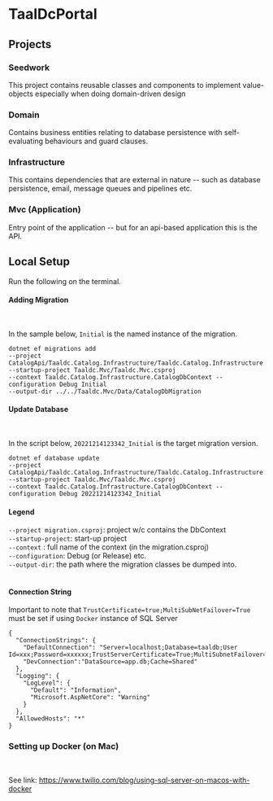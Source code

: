 # TaalDcPortal
## Projects

### Seedwork
This project contains reusable classes and components to implement value-objects especially when doing domain-driven design
<br/>

### Domain
Contains business entities relating to database persistence with self-evaluating behaviours and guard clauses.
<br/>

### Infrastructure
This contains dependencies that are external in nature -- such as database persistence, email, message queues and pipelines etc.
<br/>

### Mvc (Application)
Entry point of the application -- but for an api-based application this is the API.

## Local Setup

Run the following on the terminal.

#### Adding Migration
<br/>

In the sample below, `Initial` is the named instance of the migration.

```
dotnet ef migrations add 
--project CatalogApi/Taaldc.Catalog.Infrastructure/Taaldc.Catalog.Infrastructure.csproj 
--startup-project Taaldc.Mvc/Taaldc.Mvc.csproj 
--context Taaldc.Catalog.Infrastructure.CatalogDbContext --configuration Debug Initial 
--output-dir ../../Taaldc.Mvc/Data/CatalogDbMigration
```

#### Update Database
<br/>

In the script below, `20221214123342_Initial` is the target migration version.

```
dotnet ef database update 
--project CatalogApi/Taaldc.Catalog.Infrastructure/Taaldc.Catalog.Infrastructure.csproj 
--startup-project Taaldc.Mvc/Taaldc.Mvc.csproj 
--context Taaldc.Catalog.Infrastructure.CatalogDbContext --configuration Debug 20221214123342_Initial
```

#### Legend

`--project migration.csproj`:  project w/c contains the DbContext<br/>
`--startup-project`: start-up project <br/>
`--context` : full name of the context (in the migration.csproj) <br/>
`--configuration`: Debug (or Release) etc. <br/>
`--output-dir`: the path where the migration classes be dumped into.
<br/>
<br/>

#### Connection String

Important to note that `TrustCertificate=true;MultiSubNetFailover=True` must be set if using `Docker` instance of SQL Server

```
{
  "ConnectionStrings": {
    "DefaultConnection": "Server=localhost;Database=taaldb;User Id=xxx;Password=xxxxxx;TrustServerCertificate=True;MultiSubnetFailover=True;",
    "DevConnection":"DataSource=app.db;Cache=Shared"
  },
  "Logging": {
    "LogLevel": {
      "Default": "Information",
      "Microsoft.AspNetCore": "Warning"
    }
  },
  "AllowedHosts": "*"
}

```

### Setting up Docker (on Mac)
<br/>

See link: https://www.twilio.com/blog/using-sql-server-on-macos-with-docker

<br/>

